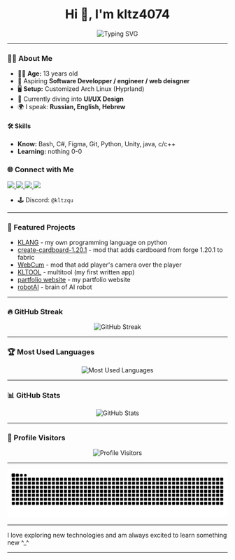 <!-- Profile README for kltz4074 -->

<h1 align="center">Hi 👋, I'm kltz4074</h1>
<p align="center">
  <img src="https://readme-typing-svg.demolab.com?font=Fira+Code&size=24&pause=1000&color=00BFFF&center=true&width=435&lines=%2F+Software+Developer;C%23%2C+Python%2C+Unity+Enthusiast;Arch+Linux+%7C+Hyprland+User;Learning+UI%2FUX+Design+%26+More" alt="Typing SVG" />
</p>

---

### 👨‍💻 About Me

- 🧑‍🎓 **Age:** 13 years old
- 🚀 Aspiring **Software Developper / engineer / web deisgner**
- 🖥️ **Setup:** Customized Arch Linux (Hyprland)
- 🎨 Currently diving into **UI/UX Design**
- 🌍 I speak: **Russian, English, Hebrew**

#### 🛠️ Skills

- **Know:** Bash, C#, Figma, Git, Python, Unity, java, c/c++
- **Learning:** nothing 0-0

### 🌐 Connect with Me

<a href="https://kltz4074.github.io/">
  <img src="https://img.shields.io/badge/website-kltz4074.github.io-00bfff?style=flat" />
</a>
<a href="https://t.me/Kltzqu">
  <img src="https://img.shields.io/badge/Telegram-Kltzqu-0088cc?style=flat&logo=telegram" />
</a>
<a href="mailto:kltzqu@gmail.com">
  <img src="https://img.shields.io/badge/email-kltzqu@gmail.com-blue?style=flat" />
</a>
<a href="https://t.me/kltzqqu">
  <img src="https://img.shields.io/badge/Telegram%20Channel-kltzqqu-0088cc?style=flat&logo=telegram" />
</a>

- 🕹️ Discord: `@kltzqu`

---

### 🚩 Featured Projects

- [KLANG](https://github.com/kltz4074/KLANG) - my own programming language on python
- [create-cardboard-1.20.1](https://github.com/kltz4074/create-cardboard-1.20.1) - mod that adds cardboard from forge 1.20.1 to fabric
- [WebCum](https://github.com/kltz4074/WebCum) - mod that add player's camera over the player
- [KLTOOL](https://github.com/kltz4074/KLTOOL) - multitool (my first written app)
- [partfolio website](https://github.com/kltz4074/kltz4074.github.io) - my partfolio website
- [robotAI](https://github.com/kltz4074/RobotAI) - brain of AI robot
  

---

### 🔥 GitHub Streak

<p align="center">
  <img src="https://streak-stats.demolab.com?user=kltz4074&theme=tokyonight&hide_border=true" alt="GitHub Streak" />
</p>

---

### 🏆 Most Used Languages

<p align="center">
  <img src="https://github-readme-stats.vercel.app/api/top-langs/?username=kltz4074&layout=compact&theme=tokyonight" alt="Most Used Languages" />
</p>

---

### 📊 GitHub Stats

<p align="center">
  <img src="https://github-readme-stats.vercel.app/api?username=kltz4074&show_icons=true&theme=tokyonight" alt="GitHub Stats" />
</p>

---

### 👀 Profile Visitors

<p align="center">
  <img src="https://komarev.com/ghpvc/?username=kltz4074&label=Profile+views&color=00bfff&style=flat" alt="Profile Visitors" />
</p>

---

<p align="center">
  <img src="github-contribution-grid-snake.svg" alt="github contribution grid snake animation" />
</p>

---

I love exploring new technologies and am always excited to learn something new ^_^

---
